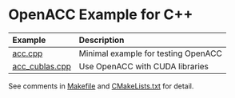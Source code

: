 # OpenACC Example for C++

|Example                           | Description                         |
|:---------------------------------|:------------------------------------|
|[acc.cpp](./acc.cpp)              | Minimal example for testing OpenACC |
|[acc_cublas.cpp](./acc_cublas.cpp)| Use OpenACC with CUDA libraries     |

See comments in [Makefile](./Makefile) and [CMakeLists.txt](./CMakeLists.txt) for detail.
